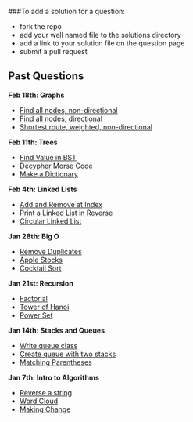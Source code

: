 ###To add a solution for a question: 
- fork the repo
- add your well named file to the solutions directory
- add a link to your solution file on the question page 
- submit a pull request

## Past Questions
**Feb 18th: Graphs**
- [Find all nodes, non-directional](https://github.com/adowns01/Intro-to-Whiteboarding-DBC/blob/master/questions/graph_find_all_nodes.md)
- [Find all nodes, directional](https://github.com/adowns01/Intro-to-Whiteboarding-DBC/blob/master/questions/graph_find_all_nodes_directional.md)
- [Shortest route, weighted, non-directional](https://github.com/adowns01/Intro-to-Whiteboarding-DBC/blob/master/questions/graph_shortest_route_weighted.md)

**Feb 11th: Trees**
- [Find Value in BST](https://github.com/adowns01/Intro-to-Whiteboarding-DBC/blob/master/questions/find_value_in_BST.md)
- [Decypher Morse Code](https://github.com/adowns01/Intro-to-Whiteboarding-DBC/blob/master/questions/decypher_morse_code.md)
- [Make a Dictionary](https://github.com/adowns01/Intro-to-Whiteboarding-DBC/blob/master/questions/create_a_dictionary_tree.md)

**Feb 4th: Linked Lists**
- [Add and Remove at Index](https://github.com/adowns01/Intro-to-Whiteboarding-DBC/blob/master/questions/add_remove_linked_list.md)
- [Print a Linked List in Reverse](https://github.com/adowns01/Intro-to-Whiteboarding-DBC/blob/master/questions/print_linked_list_reverse.md)
- [Circular Linked List](https://github.com/adowns01/Intro-to-Whiteboarding-DBC/blob/master/questions/circular_linked_lists.md)

**Jan 28th: Big O**
- [Remove Duplicates](https://github.com/adowns01/Intro-to-Whiteboarding-DBC/blob/master/questions/remove_dups.md)
- [Apple Stocks](https://github.com/adowns01/Intro-to-Whiteboarding-DBC/blob/master/questions/apple_stocks.md)
- [Cocktail Sort](https://github.com/adowns01/Intro-to-Whiteboarding-DBC/blob/master/questions/cocktail_sort.md)

**Jan 21st: Recursion**

- [Factorial](https://github.com/adowns01/Intro-to-Whiteboarding-DBC/blob/master/questions/factorial.md)
- [Tower of Hanoi](https://github.com/adowns01/Intro-to-Whiteboarding-DBC/blob/master/questions/tower-of-hanoi.md)
- [Power Set](https://github.com/adowns01/Intro-to-Whiteboarding-DBC/blob/master/questions/power-set.md)

**Jan 14th: Stacks and Queues**

- [Write queue class](https://github.com/adowns01/Intro-to-Whiteboarding-DBC/blob/master/questions/queue-class.md)
- [Create queue with two stacks](https://github.com/adowns01/Intro-to-Whiteboarding-DBC/blob/master/questions/queue-class-two-stacks.md)
- [Matching Parentheses](https://github.com/adowns01/Intro-to-Whiteboarding-DBC/blob/master/questions/matching-parens.md)


**Jan 7th: Intro to Algorithms**

- [Reverse a string](https://github.com/adowns01/Intro-to-Whiteboarding-DBC/blob/master/questions/reverse-a-string.md)
- [Word Cloud](https://github.com/adowns01/Intro-to-Whiteboarding-DBC/blob/master/questions/word-cloud.md)
- [Making Change](https://github.com/adowns01/Intro-to-Whiteboarding-DBC/blob/master/questions/making-change.md)
